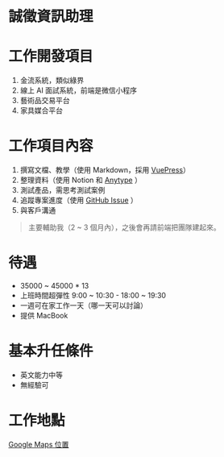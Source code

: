 # 誠徵資訊助理

# 工作開發項目

1. 金流系統，類似綠界
2. 線上 AI 面試系統，前端是微信小程序
3. 藝術品交易平台
4. 家具媒合平台

# 工作項目內容

1. 撰寫文檔、教學（使用 Markdown，採用 [VuePress](https://v2.vuepress.vuejs.org/)）
2. 整理資料（使用 Notion 和 [Anytype](https://anytype.io/) ）
3. 測試產品，需思考測試案例
4. 追蹤專案進度（使用 [GitHub Issue](https://docs.github.com/en/issues/tracking-your-work-with-issues/about-issues) ）
5. 與客戶溝通

> 主要輔助我（2 ~ 3 個月內），之後會再請前端把團隊建起來。

# 待遇

- 35000 ~ 45000 * 13
- 上班時間超彈性 9:00 ~ 10:30 - 18:00 ~ 19:30
- 一週可在家工作一天（哪一天可以討論）
- 提供 MacBook

# 基本升任條件

- 英文能力中等
- 無經驗可

# 工作地點

[Google Maps 位置](https://maps.app.goo.gl/zrkDuSVHdem9P6Er9)
